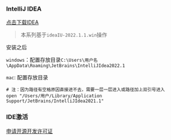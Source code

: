 ### IntelliJ IDEA

[点击下载IDEA](https://www.jetbrains.com/zh-cn/idea/download/#section=windows)

> 本系列基于`ideaIU-2022.1.1.win`操作


安装之后

`windows`：配置存放目录`C:\Users\用户名\AppData\Roaming\JetBrains\IntelliJIdea2022.1`

`mac`: 配置存放目录

```
# 注：因为路径有空格原因直接进不去，需要一层一层进入或路径加上双引号进入
open "/Users/用户/Library/Application Support/JetBrains/IntelliJIdea2021.1"
```

### IDE激活

[申请开源开发许可证](https://www.jetbrains.com/shop/eform/opensource)
